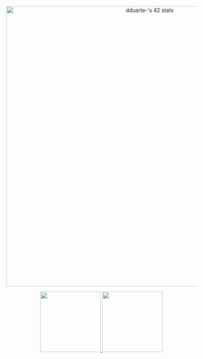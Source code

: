 <div align="center">
	<a href="https://github.com/diogogomes2003">
	<img width=743 src="https://badge42.vercel.app/api/v2/clhhnbua5001108mbvxboj2i5/stats?cursusId=21&coalitionId=294" alt="dduarte-'s 42 stats" />
	<p>
 	<img height="160em" src="https://github-readme-stats.vercel.app/api?username=diogogomes2003&show_icons=true&theme=dracula&include_all_comzmits=true&count_private=true"/>
	<img height="160em" src="https://github-readme-stats.vercel.app/api/top-langs/?username=diogogomes2003&layout=compact&langs_count=7&theme=dracula"/>
</div>

